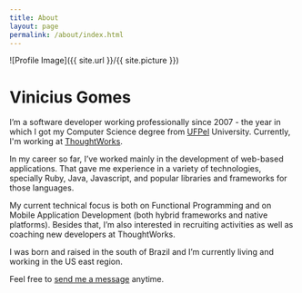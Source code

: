 ```yaml
---
title: About
layout: page
permalink: /about/index.html
---
```

![Profile Image]({{ site.url }}/{{ site.picture }})

# Vinicius Gomes

I’m a software developer working professionally since 2007 - the year in which I got my Computer Science degree from [UFPel](http://portal.ufpel.edu.br/en/) University. Currently, I'm working at [ThoughtWorks](https://www.thoughtworks.com/).

In my career so far, I’ve worked mainly in the development of web-based applications. That gave me experience in a variety of technologies, specially Ruby, Java, Javascript, and popular libraries and frameworks for those languages.

My current technical focus is both on Functional Programming and on Mobile Application Development (both hybrid frameworks and native platforms). Besides that, I’m also interested in recruiting activities as well as coaching new developers at ThoughtWorks.

I was born and raised in the south of Brazil and I’m currently living and working in the US east region.

Feel free to [send me a message](mailto:me@vvgomes.com) anytime.

